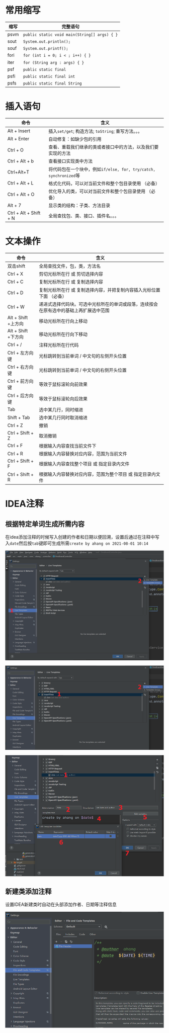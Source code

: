 # 常用缩写
| 缩写 | 完整语句                                     |
| ---- | -------------------------------------------- |
| psvm | `public static void main(String[] args) { }` |
| sout | `System.out.println();`                      |
| souf | `System.out.printf();`                       |
| fori | `for (int i = 0; i < ; i++) { }`             |
| iter | `for (String arg : args) { }`                |
| psf  | `public static final`                        |
| psfi | `public static final int`                    |
| psfs | `public static final String`                 |


# 插入语句
| 命令                   | 含义                                                         |
| ---------------------- | ------------------------------------------------------------ |
| Alt + Insert           | 插入`set/get`; 构造方法;  `toString`; 重写方法。。。         |
| Alt + Enter            | 自动修复：如缺少包的引用                                     |
| Ctrl + O               | 查看、重载我们继承的类或者接口中的方法，以及我们要实现的方法 |
| Ctrl + Alt + b         | 查看接口实现类中方法                                         |
| Ctrl+Alt+T             | 将代码包在一个块中，例如`if/else, for, try/catch, synchronized`等 |
| Ctrl + Alt + L         | 格式化代码，可以对当前文件和整个包目录使用 （必备）          |
| Ctrl + Alt + O         | 优化导入的类，可以对当前文件和整个包目录使用 （必备）        |
| Alt + 7                | 显示类的结构：子类、方法目录                                 |
| Ctrl + Alt + Shift + N | 全局查找包、类、接口、插件名。。。                           |

# 文本操作
| 命令                | 含义                                                         |
| ------------------- | ------------------------------------------------------------ |
| 双击shift           | 全局查找文件，包，类，方法名                                 |
| Ctrl + X            | 剪切光标所在行 或 剪切选择内容                               |
| Ctrl + C            | 复制光标所在行 或 复制选择内容                               |
| Ctrl + D            | 复制光标所在行 或 复制选择内容，并把复制内容插入光标位置下面 （必备） |
| Ctrl + W            | 递进式选择代码块。可选中光标所在的单词或段落，连续按会在原有选中的基础上再扩展选中范围 |
| Alt + Shift +上方向 | 移动光标所在行向上移动                                       |
| Alt + Shift +下方向 | 移动光标所在行向下移动                                       |
| Ctrl + /            | 注释光标所在行代码                                           |
| Ctrl + 左方向键     | 光标跳转到当前单词 / 中文句的左侧开头位置                    |
| Ctrl + 右方向键     | 光标跳转到当前单词 / 中文句的右侧开头位置                    |
| Ctrl + 前方向键     | 等效于鼠标滚轮向前效果                                       |
| Ctrl + 后方向键     | 等效于鼠标滚轮向后效果                                       |
| Tab                 | 选中某几行，同时缩进                                         |
| Shift + Tab         | 选中某几行同时取消缩进                                       |
| Ctrl + Z            | 撤销                                                         |
| Ctrl + Shift + Z    | 取消撤销                                                     |
| Ctrl + F            | 根据输入内容查找当前文件下                                   |
| Ctrl + R            | 根据输入内容替换对应内容，范围为当前文件                     |
| Ctrl + Shift + F    | 根据输入内容查找整个项目 或 指定目录内文件                   |
| Ctrl + Shift + R    | 根据输入内容替换对应内容，范围为整个项目 或 指定目录内文件   |



# IDEA注释

## 根据特定单词生成所需内容

在idea添加注释的时候写入创建的作者和日期以便回溯，设置后通过在注释中写入`date`然后按`tab`键即可生成所需`create by ahang on 2021-08-01 10:14`

![idea_temp1](img/idea_temp1.png)

![idea_temp1](img/idea_temp2.png)

![idea_temp1](img/idea_temp3.png)



## 新建类添加注释

设置IDEA新建类时自动在头部添加作者、日期等注释信息

![idea_header](img/idea_header.png)











